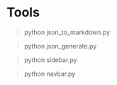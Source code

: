 # Tools

> python json_to_markdown.py

> python json_generate.py

> python sidebar.py

> python navbar.py
